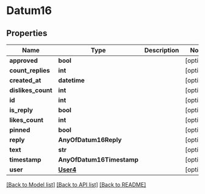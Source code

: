 # Datum16

## Properties
Name | Type | Description | Notes
------------ | ------------- | ------------- | -------------
**approved** | **bool** |  | [optional] 
**count_replies** | **int** |  | [optional] 
**created_at** | **datetime** |  | [optional] 
**dislikes_count** | **int** |  | [optional] 
**id** | **int** |  | [optional] 
**is_reply** | **bool** |  | [optional] 
**likes_count** | **int** |  | [optional] 
**pinned** | **bool** |  | [optional] 
**reply** | **AnyOfDatum16Reply** |  | [optional] 
**text** | **str** |  | [optional] 
**timestamp** | **AnyOfDatum16Timestamp** |  | [optional] 
**user** | [**User4**](User4.md) |  | [optional] 

[[Back to Model list]](../README.md#documentation-for-models) [[Back to API list]](../README.md#documentation-for-api-endpoints) [[Back to README]](../README.md)

